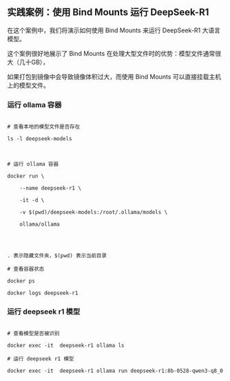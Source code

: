 ## 实践案例：使用 Bind Mounts 运行 DeepSeek-R1

  

在这个案例中，我们将演示如何使用 Bind Mounts 来运行 DeepSeek-R1 大语言模型。

这个案例很好地展示了 Bind Mounts 在处理大型文件时的优势：模型文件通常很大（几十GB），

如果打包到镜像中会导致镜像体积过大，而使用 Bind Mounts 可以直接挂载主机上的模型文件。

  

### 运行 ollama 容器

  

```shell

# 查看本地的模型文件是否存在

ls -l deepseek-models

  

# 运行 ollama 容器

docker run \

    --name deepseek-r1 \

    -it -d \

    -v $(pwd)/deepseek-models:/root/.ollama/models \

    ollama/ollama

  
  

. 表示隐藏文件夹，$(pwd) 表示当前目录

# 查看容器状态

docker ps

docker logs deepseek-r1

```

  

### 运行 deepseek r1 模型

  

``` shell

# 查看模型是否被识别

docker exec -it  deepseek-r1 ollama ls

# 运行 deepseek r1 模型

docker exec -it  deepseek-r1 ollama run deepseek-r1:8b-0528-qwen3-q8_0

  

```